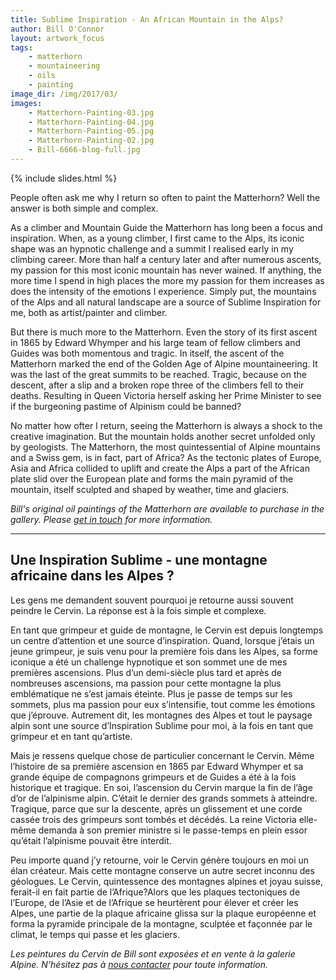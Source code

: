 ```yaml
---
title: Sublime Inspiration - An African Mountain in the Alps?
author: Bill O'Connor
layout: artwork_focus
tags:
    - matterhorn
    - mountaineering
    - oils
    - painting
image_dir: /img/2017/03/
images:
    - Matterhorn-Painting-03.jpg
    - Matterhorn-Painting-04.jpg
    - Matterhorn-Painting-05.jpg
    - Matterhorn-Painting-02.jpg
    - Bill-6666-blog-full.jpg
---
```


{% include slides.html %}

People often ask me why I return so often to paint the Matterhorn? Well the answer is both simple and complex.

As a climber and Mountain Guide the Matterhorn has long been a focus and inspiration. When, as a young climber, I first came to the Alps, its iconic shape was an hypnotic challenge and a summit I realised early in my climbing career. More than half a century later and after numerous ascents, my passion for this most iconic mountain has never wained. If anything, the more time I spend in high places the more my passion for them increases as does the intensity of the emotions I experience. Simply put, the mountains of the Alps and all natural landscape are a source of Sublime Inspiration for me, both as artist/painter and climber.

But there is much more to the Matterhorn. Even the story of its first ascent in 1865 by Edward Whymper and his large team of fellow climbers and Guides was both momentous and tragic. In itself, the ascent of the Matterhorn marked the end of the Golden Age of Alpine mountaineering. It was the last of the great summits to be reached. Tragic, because on the descent, after a slip and a broken rope three of the climbers fell to their deaths. Resulting in Queen Victoria herself asking her Prime Minister to see if the burgeoning pastime of Alpinism could be banned?

No matter how ofter I return, seeing the Matterhorn is always a shock to the creative imagination. But the mountain holds another secret unfolded only by geologists. The Matterhorn, the most quintessential of Alpine mountains and a Swiss gem, is in fact, part of Africa? As the tectonic plates of Europe, Asia and Africa collided to uplift and create the Alps a part of the African plate slid over the European plate and forms the main pyramid of the mountain, itself sculpted and shaped by weather, time and glaciers.

<em>Bill's original oil paintings of the Matterhorn are available to purchase in the gallery. Please <a href="http://www.galeriealpine.com/contact/">get in touch</a> for more information.</em>

<hr />

<h2>Une Inspiration Sublime - une montagne africaine dans les Alpes ?</h2>

Les gens me demandent souvent pourquoi je retourne aussi souvent peindre le Cervin. La réponse est à la fois simple et complexe.

En tant que grimpeur et guide de montagne, le Cervin est depuis longtemps un centre d’attention et une source d’inspiration. Quand, lorsque j’étais un jeune grimpeur, je suis venu pour la première fois dans les Alpes, sa forme iconique a été un challenge hypnotique et son sommet une de mes premières ascensions. Plus d’un demi-siècle plus tard et après de nombreuses ascensions, ma passion pour cette montagne la plus emblématique ne s’est jamais éteinte. Plus je passe de temps sur les sommets, plus ma passion pour eux s’intensifie, tout comme les émotions que j’éprouve. Autrement dit, les montagnes des Alpes et tout le paysage alpin sont une source d’Inspiration Sublime pour moi, à la fois en tant que grimpeur et en tant qu’artiste.

Mais je ressens quelque chose de particulier concernant le Cervin. Même l’histoire de sa première ascension en 1865 par Edward Whymper et sa grande équipe de compagnons grimpeurs et de Guides a été à la fois historique et tragique. En soi, l’ascension du Cervin marque la fin de l’âge d’or de l’alpinisme alpin. C’était le dernier des grands sommets à atteindre. Tragique, parce que sur la descente, après un glissement et une corde cassée trois des grimpeurs sont tombés et décédés. La reine Victoria elle-même demanda à son premier ministre si le passe-temps en plein essor qu’était l’alpinisme pouvait être interdit.

Peu importe quand j’y retourne, voir le Cervin génère toujours en moi un élan créateur. Mais cette montagne conserve un autre secret inconnu des géologues. Le Cervin, quintessence des montagnes alpines et joyau suisse, ferait-il en fait partie de l’Afrique?Alors que les plaques tectoniques de l’Europe, de l’Asie et de l’Afrique se heurtèrent pour élever et créer les Alpes, une partie de la plaque africaine glissa sur la plaque européenne et forma la pyramide principale de la montagne, sculptée et façonnée par le climat, le temps qui passe et les glaciers.

<em>Les peintures du Cervin de Bill sont exposées et en vente à la galerie Alpine. N’hésitez pas à <a href="http://www.galeriealpine.com/contact/">nous contacter</a> pour toute information.</em>
